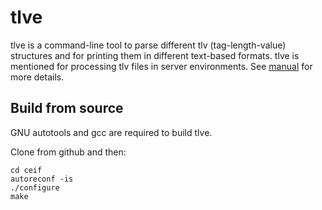 # tlve
tlve is a command-line tool to parse different tlv (tag-length-value) structures and for printing them in different text-based formats. tlve is mentioned for processing tlv files in server environments.
See [manual](docs/tlve.html) for more details.

## Build from source
GNU autotools and gcc are required to build tlve.

Clone from github and then:

    cd ceif
    autoreconf -is
    ./configure
    make

